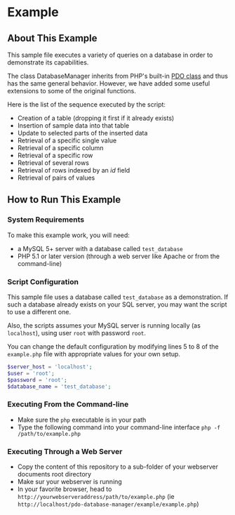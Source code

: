 # Example

## About This Example

This sample file executes a variety of queries on a database in order to demonstrate its capabilities.

The class DatabaseManager inherits from PHP's built-in [PDO class](http://php.net/manual/en/class.pdo.php) and thus has the same general behavior. However, we have added some useful extensions to some of the original functions.

Here is the list of the sequence executed by the script:
* Creation of a table (dropping it first if it already exists)
* Insertion of sample data into that table
* Update to selected parts of the inserted data
* Retrieval of a specific single value
* Retrieval of a specific column
* Retrieval of a specific row
* Retrieval of several rows
* Retrieval of rows indexed by an _id_ field
* Retrieval of pairs of values

## How to Run This Example

### System Requirements

To make this example work, you will need:
* a MySQL 5+ server with a database called `test_database`
* PHP 5.1 or later version (through a web server like Apache or from the command-line)

### Script Configuration

This sample file uses a database called `test_database` as a demonstration.
If such a database already exists on your SQL server, you may want the script to use a different one.

Also, the scripts assumes your MySQL server is running locally (as `localhost`), using user `root` with password `root`.

You can change the default configuration by modifying lines 5 to 8 of the `example.php` file with appropriate values for your own setup.

```php
$server_host = 'localhost';
$user = 'root';
$password = 'root';
$database_name = 'test_database';
```

### Executing From the Command-line

* Make sure the `php` executable is in your path
* Type the following command into your command-line interface `php -f /path/to/example.php`

### Executing Through a Web Server

* Copy the content of this repository to a sub-folder of your webserver documents root directory
* Make sur your webserver is running
* In your favorite browser, head to `http://yourwebserveraddress/path/to/example.php` (ie `http://localhost/pdo-database-manager/example/example.php`)
